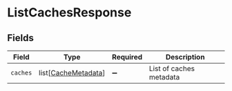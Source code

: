 # ListCachesResponse


## Fields

| Field                                                       | Type                                                        | Required                                                    | Description                                                 |
| ----------------------------------------------------------- | ----------------------------------------------------------- | ----------------------------------------------------------- | ----------------------------------------------------------- |
| `caches`                                                    | list[[CacheMetadata](../../models/shared/cachemetadata.md)] | :heavy_minus_sign:                                          | List of caches metadata                                     |